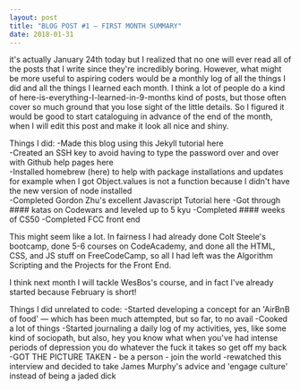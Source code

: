 ```yaml
---
layout: post
title: "BLOG POST #1 — FIRST MONTH SUMMARY"
date: 2018-01-31
---
```



it's actually January 24th today but I realized that no one will ever read all of the posts that I write since they're incredibly boring. However, what might be more useful to aspiring coders would be a monthly log of all the things I did and all the things I learned each month. I think a lot of people do a kind of here-is-everything-I-learned-in-9-months kind of posts, but those often cover so much ground that you lose sight of the little details. So I figured it would be good to start cataloguing in advance of the end of the month, when I will edit this post and make it look all nice and shiny.


Things I did:
-Made this blog using this Jekyll tutorial here <br>
-Created an SSH key to avoid having to type the password over and over with Github help pages here <br>
-Installed homebrew (here) to help with package installations and updates for example when I got Object.values is not a function because I didn't have the new version of node installed <br>
-Completed Gordon Zhu's excellent Javascript Tutorial here
-Got through #### katas on Codewars and leveled up to 5 kyu
-Completed #### weeks of CS50
-Completed FCC front end

This might seem like a lot. In fairness I had already done Colt Steele's bootcamp, done 5-6 courses on CodeAcademy, and done all the HTML, CSS, and JS stuff on FreeCodeCamp, so all I had left was the Algorithm Scripting and the Projects for the Front End.

I think next month I will tackle WesBos's course, and in fact I've already started because February is short!


Things I did unrelated to code:
-Started developing a concept for an 'AirBnB of food' — which has been much attempted, but so far, to no avail
-Cooked a lot of things
-Started journaling a daily log of my activities, yes, like some kind of sociopath, but also, hey you know what when you've had intense periods of depression you do whatever the fuck it takes so get off my back
-GOT THE PICTURE TAKEN - be a person - join the world
-rewatched this interview and decided to take James Murphy's advice and 'engage culture' instead of being a jaded dick
